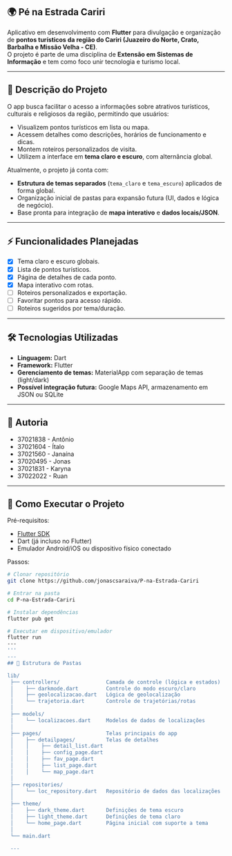 ## 🌍 Pé na Estrada Cariri  

Aplicativo em desenvolvimento com **Flutter** para divulgação e organização de **pontos turísticos da região do Cariri (Juazeiro do Norte, Crato, Barbalha e Missão Velha - CE)**.  
O projeto é parte de uma disciplina de **Extensão em Sistemas de Informação** e tem como foco unir tecnologia e turismo local.  

---

## 📖 Descrição do Projeto  
O app busca facilitar o acesso a informações sobre atrativos turísticos, culturais e religiosos da região, permitindo que usuários:  
- Visualizem pontos turísticos em lista ou mapa.  
- Acessem detalhes como descrições, horários de funcionamento e dicas.  
- Montem roteiros personalizados de visita.  
- Utilizem a interface em **tema claro e escuro**, com alternância global.  

Atualmente, o projeto já conta com:  
- **Estrutura de temas separados** (`tema_claro` e `tema_escuro`) aplicados de forma global.  
- Organização inicial de pastas para expansão futura (UI, dados e lógica de negócio).  
- Base pronta para integração de **mapa interativo** e **dados locais/JSON**.  

---

## ⚡ Funcionalidades Planejadas  
- [x] Tema claro e escuro globais.  
- [x] Lista de pontos turísticos.  
- [x] Página de detalhes de cada ponto.  
- [x] Mapa interativo com rotas.  
- [ ] Roteiros personalizados e exportação.  
- [ ] Favoritar pontos para acesso rápido.  
- [ ] Roteiros sugeridos por tema/duração.  

---

## 🛠️ Tecnologias Utilizadas  
- **Linguagem:** Dart  
- **Framework:** Flutter  
- **Gerenciamento de temas:** MaterialApp com separação de temas (light/dark)  
- **Possível integração futura:** Google Maps API, armazenamento em JSON ou SQLite  

---

 ## 👥 Autoria

- 37021838 - Antônio
- 37021604 - Ítalo
- 37021560 - Janaína
- 37020495 - Jonas
- 37021831 - Karyna
- 37022022 - Ruan

---

## 🚀 Como Executar o Projeto  

Pré-requisitos:  
- [Flutter SDK](https://docs.flutter.dev/get-started/install)  
- Dart (já incluso no Flutter)  
- Emulador Android/iOS ou dispositivo físico conectado  

Passos:  
```bash
# Clonar repositório
git clone https://github.com/jonascsaraiva/P-na-Estrada-Cariri

# Entrar na pasta
cd P-na-Estrada-Cariri

# Instalar dependências
flutter pub get

# Executar em dispositivo/emulador
flutter run
---
'''
---
## 📂 Estrutura de Pastas

lib/
 ├── controllers/               Camada de controle (lógica e estados)
 │    ├── darkmode.dart         Controle do modo escuro/claro
 │    ├── geolocalizacao.dart   Lógica de geolocalização
 │    └── trajetoria.dart       Controle de trajetórias/rotas
 │
 ├── models/                   
 │    └── localizacoes.dart     Modelos de dados de localizações
 │
 ├── pages/                     Telas principais do app
 │    ├── detailpages/          Telas de detalhes
 │    │    ├── detail_list.dart
 │    │    ├── config_page.dart
 │    │    ├── fav_page.dart
 │    │    ├── list_page.dart
 │    │    └── map_page.dart
 │
 ├── repositories/             
 │    └── loc_repository.dart   Repositório de dados das localizações
 │
 ├── theme/                    
 │    ├── dark_theme.dart       Definições de tema escuro
 │    ├── light_theme.dart      Definições de tema claro
 │    └── home_page.dart        Página inicial com suporte a tema
 │
 └── main.dart  
 
 ---